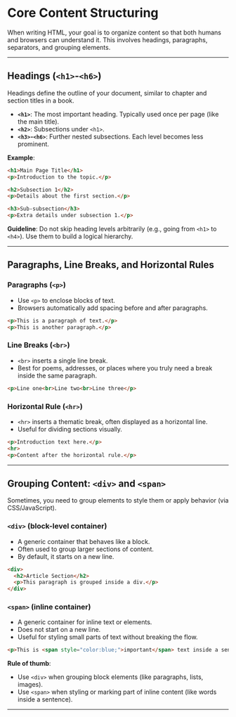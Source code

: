 # Core Content Structuring

When writing HTML, your goal is to organize content so that both humans and browsers can understand it. This involves headings, paragraphs, separators, and grouping elements.

---

## Headings (`<h1>`-`<h6>`)

Headings define the outline of your document, similar to chapter and section titles in a book.

* **`<h1>`**: The most important heading. Typically used once per page (like the main title).
* **`<h2>`**: Subsections under `<h1>`.
* **`<h3>`-`<h6>`**: Further nested subsections. Each level becomes less prominent.

**Example**:

```html
<h1>Main Page Title</h1>
<p>Introduction to the topic.</p>

<h2>Subsection 1</h2>
<p>Details about the first section.</p>

<h3>Sub-subsection</h3>
<p>Extra details under subsection 1.</p>
```

**Guideline**: Do not skip heading levels arbitrarily (e.g., going from `<h1>` to `<h4>`). Use them to build a logical hierarchy.

---

## Paragraphs, Line Breaks, and Horizontal Rules

### Paragraphs (`<p>`)

* Use `<p>` to enclose blocks of text.
* Browsers automatically add spacing before and after paragraphs.

```html
<p>This is a paragraph of text.</p>
<p>This is another paragraph.</p>
```

### Line Breaks (`<br>`)

* `<br>` inserts a single line break.
* Best for poems, addresses, or places where you truly need a break inside the same paragraph.

```html
<p>Line one<br>Line two<br>Line three</p>
```

### Horizontal Rule (`<hr>`)

* `<hr>` inserts a thematic break, often displayed as a horizontal line.
* Useful for dividing sections visually.

```html
<p>Introduction text here.</p>
<hr>
<p>Content after the horizontal rule.</p>
```

---

## Grouping Content: `<div>` and `<span>`

Sometimes, you need to group elements to style them or apply behavior (via CSS/JavaScript).

### `<div>` (block-level container)

* A generic container that behaves like a block.
* Often used to group larger sections of content.
* By default, it starts on a new line.

```html
<div>
  <h2>Article Section</h2>
  <p>This paragraph is grouped inside a div.</p>
</div>
```

### `<span>` (inline container)

* A generic container for inline text or elements.
* Does not start on a new line.
* Useful for styling small parts of text without breaking the flow.

```html
<p>This is <span style="color:blue;">important</span> text inside a sentence.</p>
```

**Rule of thumb**:

* Use `<div>` when grouping block elements (like paragraphs, lists, images).
* Use `<span>` when styling or marking part of inline content (like words inside a sentence).

---
